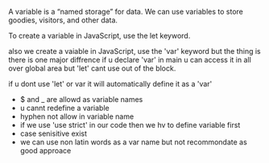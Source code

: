 A variable is a “named storage” for data. We can use variables to store goodies, visitors, and other data.

To create a variable in JavaScript, use the let keyword.

also we create a vaiable in JavaScript, use the 'var' keyword but the thing is there is one major diffrence if u declare 'var' in main u can access it in all over global area but 'let' cant use out of the block. 

if u dont use 'let' or var it will automatically define it as a 'var'

* $ and _ are allowd as variable names
* u cannt redefine a variable 
* hyphen not allow in variable name
* if we use 'use strict' in our code then we hv to define variable first
* case senisitive exist
* we can use non latin words as a var name but not recommondate as good approace
